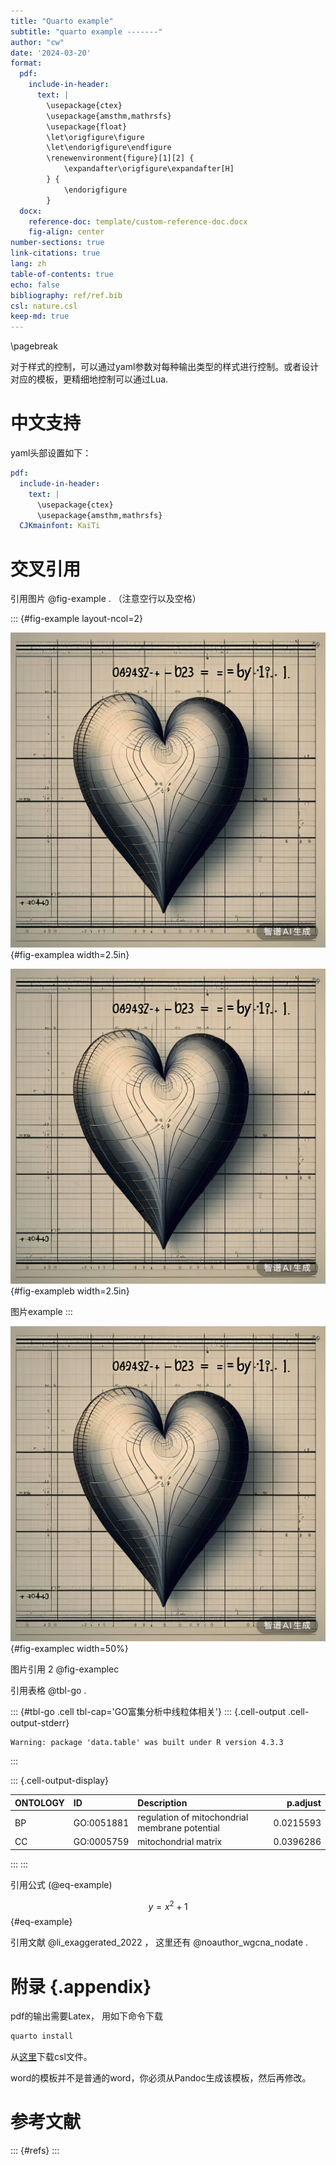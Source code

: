 ```yaml
---
title: "Quarto example"
subtitle: "quarto example -------"
author: "cw"
date: '2024-03-20'
format:
  pdf:
    include-in-header: 
      text: |
        \usepackage{ctex}
        \usepackage{amsthm,mathrsfs}
        \usepackage{float}
        \let\origfigure\figure
        \let\endorigfigure\endfigure
        \renewenvironment{figure}[1][2] {
            \expandafter\origfigure\expandafter[H]
        } {
            \endorigfigure
        }
  docx:
    reference-doc: template/custom-reference-doc.docx
    fig-align: center
number-sections: true
link-citations: true
lang: zh
table-of-contents: true
echo: false
bibliography: ref/ref.bib
csl: nature.csl
keep-md: true
---
```





\pagebreak


对于样式的控制，可以通过yaml参数对每种输出类型的样式进行控制。或者设计对应的模板，更精细地控制可以通过Lua.

# 中文支持

yaml头部设置如下：

```yaml
pdf:
  include-in-header:
    text: |
      \usepackage{ctex}
      \usepackage{amsthm,mathrsfs}
  CJKmainfont: KaiTi
```

# 交叉引用


引用图片 @fig-example . （注意空行以及空格）

::: {#fig-example layout-ncol=2}

![图片引用示例a](figures/example.png){#fig-examplea width=2.5in}

![图片应用示例b](figures/example.png){#fig-exampleb width=2.5in}


图片example
:::

![图片引用示例c](figures/example.png){#fig-examplec width=50%}

图片引用 2 @fig-examplec

引用表格 @tbl-go .



::: {#tbl-go .cell tbl-cap='GO富集分析中线粒体相关'}
::: {.cell-output .cell-output-stderr}

```
Warning: package 'data.table' was built under R version 4.3.3
```


:::

::: {.cell-output-display}


|ONTOLOGY |ID         |Description                                    |  p.adjust|
|:--------|:----------|:----------------------------------------------|---------:|
|BP       |GO:0051881 |regulation of mitochondrial membrane potential | 0.0215593|
|CC       |GO:0005759 |mitochondrial matrix                           | 0.0396286|


:::
:::



引用公式 (@eq-example)

$$
y = x^2 +1
$${#eq-example}


引用文献 @li_exaggerated_2022 ， 这里还有 @noauthor_wgcna_nodate .


# 附录 {.appendix}

pdf的输出需要Latex， 用如下命令下载

```bash
quarto install
```

从[这里](https://www.zotero.org/styles)下载csl文件。

word的模板并不是普通的word，你必须从Pandoc生成该模板，然后再修改。

# 参考文献

::: {#refs}
:::

